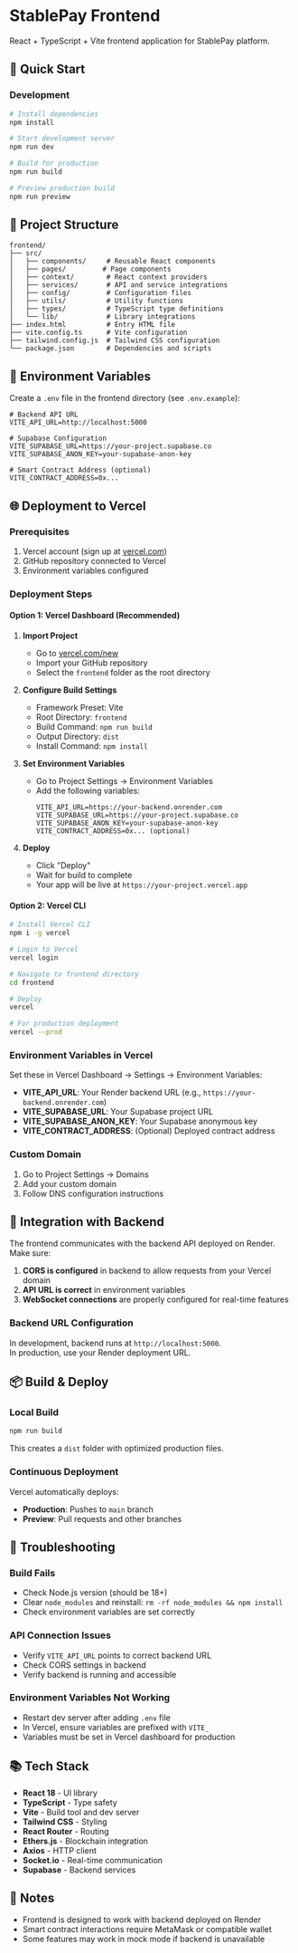 # StablePay Frontend

React + TypeScript + Vite frontend application for StablePay platform.

## 🚀 Quick Start

### Development

```bash
# Install dependencies
npm install

# Start development server
npm run dev

# Build for production
npm run build

# Preview production build
npm run preview
```

## 📁 Project Structure

```
frontend/
├── src/
│   ├── components/     # Reusable React components
│   ├── pages/         # Page components
│   ├── context/        # React context providers
│   ├── services/       # API and service integrations
│   ├── config/         # Configuration files
│   ├── utils/          # Utility functions
│   ├── types/          # TypeScript type definitions
│   └── lib/            # Library integrations
├── index.html          # Entry HTML file
├── vite.config.ts      # Vite configuration
├── tailwind.config.js  # Tailwind CSS configuration
└── package.json        # Dependencies and scripts
```

## 🔧 Environment Variables

Create a `.env` file in the frontend directory (see `.env.example`):

```env
# Backend API URL
VITE_API_URL=http://localhost:5000

# Supabase Configuration
VITE_SUPABASE_URL=https://your-project.supabase.co
VITE_SUPABASE_ANON_KEY=your-supabase-anon-key

# Smart Contract Address (optional)
VITE_CONTRACT_ADDRESS=0x...
```

## 🌐 Deployment to Vercel

### Prerequisites

1. Vercel account (sign up at [vercel.com](https://vercel.com))
2. GitHub repository connected to Vercel
3. Environment variables configured

### Deployment Steps

#### Option 1: Vercel Dashboard (Recommended)

1. **Import Project**
   - Go to [vercel.com/new](https://vercel.com/new)
   - Import your GitHub repository
   - Select the `frontend` folder as the root directory

2. **Configure Build Settings**
   - Framework Preset: Vite
   - Root Directory: `frontend`  
   - Build Command: `npm run build`
   - Output Directory: `dist`
   - Install Command: `npm install`

3. **Set Environment Variables**
   - Go to Project Settings → Environment Variables
   - Add the following variables:
     ```
     VITE_API_URL=https://your-backend.onrender.com
     VITE_SUPABASE_URL=https://your-project.supabase.co
     VITE_SUPABASE_ANON_KEY=your-supabase-anon-key
     VITE_CONTRACT_ADDRESS=0x... (optional)
     ```

4. **Deploy**
   - Click "Deploy"
   - Wait for build to complete
   - Your app will be live at `https://your-project.vercel.app`

#### Option 2: Vercel CLI

```bash
# Install Vercel CLI
npm i -g vercel

# Login to Vercel
vercel login

# Navigate to frontend directory
cd frontend

# Deploy
vercel

# For production deployment
vercel --prod
```

### Environment Variables in Vercel

Set these in Vercel Dashboard → Settings → Environment Variables:

- **VITE_API_URL**: Your Render backend URL (e.g., `https://your-backend.onrender.com`)
- **VITE_SUPABASE_URL**: Your Supabase project URL
- **VITE_SUPABASE_ANON_KEY**: Your Supabase anonymous key
- **VITE_CONTRACT_ADDRESS**: (Optional) Deployed contract address

### Custom Domain

1. Go to Project Settings → Domains
2. Add your custom domain
3. Follow DNS configuration instructions

## 🔗 Integration with Backend

The frontend communicates with the backend API deployed on Render. Make sure:

1. **CORS is configured** in backend to allow requests from your Vercel domain
2. **API URL is correct** in environment variables
3. **WebSocket connections** are properly configured for real-time features

### Backend URL Configuration

In development, backend runs at `http://localhost:5000`.  
In production, use your Render deployment URL.

## 📦 Build & Deploy

### Local Build

```bash
npm run build
```

This creates a `dist` folder with optimized production files.

### Continuous Deployment

Vercel automatically deploys:
- **Production**: Pushes to `main` branch
- **Preview**: Pull requests and other branches

## 🐛 Troubleshooting

### Build Fails

- Check Node.js version (should be 18+)
- Clear `node_modules` and reinstall: `rm -rf node_modules && npm install`
- Check environment variables are set correctly

### API Connection Issues

- Verify `VITE_API_URL` points to correct backend URL
- Check CORS settings in backend
- Verify backend is running and accessible

### Environment Variables Not Working

- Restart dev server after adding `.env` file
- In Vercel, ensure variables are prefixed with `VITE_`
- Variables must be set in Vercel dashboard for production

## 📚 Tech Stack

- **React 18** - UI library
- **TypeScript** - Type safety
- **Vite** - Build tool and dev server
- **Tailwind CSS** - Styling
- **React Router** - Routing
- **Ethers.js** - Blockchain integration
- **Axios** - HTTP client
- **Socket.io** - Real-time communication
- **Supabase** - Backend services

## 📝 Notes

- Frontend is designed to work with backend deployed on Render
- Smart contract interactions require MetaMask or compatible wallet
- Some features may work in mock mode if backend is unavailable

